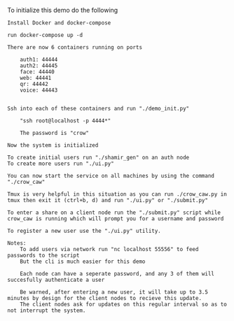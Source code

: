 To initialize this demo do the following

    Install Docker and docker-compose
    
    run docker-compose up -d

    There are now 6 containers running on ports 

        auth1: 44444
        auth2: 44445
        face: 44440
        web: 44441
        qr: 44442
        voice: 44443
        
    
    Ssh into each of these containers and run "./demo_init.py"

        "ssh root@localhost -p 4444*"

        The password is "crow"

    Now the system is initialized

    To create initial users run "./shamir_gen" on an auth node
    To create more users run "./ui.py"

    You can now start the service on all machines by using the command "./crow_caw"

    Tmux is very helpful in this situation as you can run ./crow_caw.py in tmux then exit it (ctrl+b, d) and run "./ui.py" or "./submit.py"

    To enter a share on a client node run the "./submit.py" script while crow_caw is running which will prompt you for a username and password

    To register a new user use the "./ui.py" utility.

    Notes:
        To add users via network run "nc localhost 55556" to feed passwords to the script
        But the cli is much easier for this demo

        Each node can have a seperate password, and any 3 of them will succesfully authenticate a user

        Be warned, after entering a new user, it will take up to 3.5 minutes by design for the client nodes to recieve this update.
        The client nodes ask for updates on this regular interval so as to not interrupt the system.
